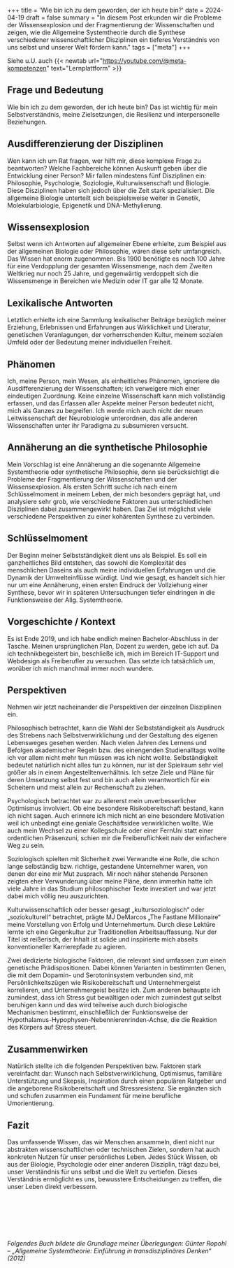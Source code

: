 +++
title = 'Wie bin ich zu dem geworden, der ich heute bin?'
date = 2024-04-19
draft = false
summary = "In diesem Post erkunden wir die Probleme der Wissensexplosion und der Fragmentierung der Wissenschaften und zeigen, wie die Allgemeine Systemtheorie durch die Synthese verschiedener wissenschaftlicher Disziplinen ein tieferes Verständnis von uns selbst und unserer Welt fördern kann."
tags = ["meta"]
+++

Siehe u.U. auch {{< newtab url="https://youtube.com/@meta-kompetenzen" text="Lernplattform" >}}  

## Frage und Bedeutung
Wie bin ich zu dem geworden, der ich heute bin? Das ist wichtig für mein Selbstverständnis, meine Zielsetzungen, die Resilienz und interpersonelle Beziehungen. 

## Ausdifferenzierung der Disziplinen
Wen kann ich um Rat fragen, wer hilft mir, diese komplexe Frage zu beantworten? Welche Fachbereiche können Auskunft geben über die Entwicklung einer Person?
Mir fallen mindestens fünf Disziplinen ein: Philosophie, Psychologie, Soziologie, Kulturwissenschaft und Biologie. Diese Disziplinen haben sich jedoch über die Zeit stark spezialisiert. Die allgemeine Biologie unterteilt sich beispielsweise weiter in Genetik, Molekularbiologie, Epigenetik und DNA-Methylierung.

## Wissensexplosion
Selbst wenn ich Antworten auf allgemeiner Ebene erhielte, zum Beispiel aus der allgemeinen Biologie oder Philosophie, wären diese sehr umfangreich. Das Wissen hat enorm zugenommen. Bis 1900 benötigte es noch 100 Jahre für eine Verdopplung der gesamten Wissensmenge, nach dem Zweiten Weltkrieg nur noch 25 Jahre, und gegenwärtig verdoppelt sich die Wissensmenge in Bereichen wie Medizin oder IT gar alle 12 Monate.

## Lexikalische Antworten
Letztlich erhielte ich eine Sammlung lexikalischer Beiträge bezüglich meiner Erziehung, Erlebnissen und Erfahrungen aus Wirklichkeit und Literatur, genetischen Veranlagungen, der vorherrschenden Kultur, meinem sozialen Umfeld oder der Bedeutung meiner individuellen Freiheit.

## Phänomen
Ich, meine Person, mein Wesen, als einheitliches Phänomen, ignoriere die Ausdifferenzierung der Wissenschaften; ich verweigere mich einer eindeutigen Zuordnung. Keine einzelne Wissenschaft kann mich vollständig erfassen, und das Erfassen aller Aspekte meiner Person bedeutet nicht, mich als Ganzes zu begreifen. Ich werde mich auch nicht der neuen Leitwissenschaft der Neurobiologie unterordnen, das alle anderen Wissenschaften unter ihr Paradigma zu subsumieren versucht.

## Annäherung an die synthetische Philosophie
Mein Vorschlag ist eine Annäherung an die sogenannte Allgemeine Systemtheorie oder synthetische Philosophie, denn sie berücksichtigt die Probleme der Fragmentierung der Wissenschaften und der Wissensexplosion. Als ersten Schritt suche ich nach einem Schlüsselmoment in meinem Leben, der mich besonders geprägt hat, und analysiere sehr grob, wie verschiedene Faktoren aus unterschiedlichen Disziplinen dabei zusammengewirkt haben. Das Ziel ist möglichst viele verschiedene Perspektiven zu einer kohärenten Synthese zu verbinden.

## Schlüsselmoment
Der Beginn meiner Selbstständigkeit dient uns als Beispiel. Es soll ein ganzheitliches Bild entstehen, das sowohl die Komplexität des menschlichen Daseins als auch meine individuellen Erfahrungen und die Dynamik der Umwelteinflüsse würdigt.
Und wie gesagt, es handelt sich hier nur um eine Annäherung, einen ersten Eindruck der Vollziehung einer Synthese, bevor wir in späteren Untersuchungen tiefer eindringen in die Funktionsweise der Allg. Systemtheorie.

## Vorgeschichte / Kontext
Es ist Ende 2019, und ich habe endlich meinen Bachelor-Abschluss in der Tasche. Meinen ursprünglichen Plan, Dozent zu werden, gebe ich auf. Da ich technikbegeistert bin, beschließe ich, mich im Bereich IT-Support und Webdesign als Freiberufler zu versuchen. Das setzte ich tatsächlich um, worüber ich mich manchmal immer noch wundere.

## Perspektiven
Nehmen wir jetzt nacheinander die Perspektiven der einzelnen Disziplinen ein.

Philosophisch betrachtet, kann die Wahl der Selbstständigkeit als Ausdruck des Strebens nach Selbstverwirklichung und der Gestaltung des eigenen Lebensweges gesehen werden. Nach vielen Jahren des Lernens und Befolgen akademischer Regeln bzw. des einengenden Studienalltags wollte ich vor allem nicht mehr tun müssen was ich nicht wollte. Selbständigkeit bedeutet natürlich nicht alles tun zu können, nur ist der Spielraum sehr viel größer als in einem Angestelltenverhältnis. Ich setze Ziele und Pläne für deren Umsetzung selbst fest und bin auch allein verantwortlich für ein Scheitern und meist allein zur Rechenschaft zu ziehen. 

Psychologisch betrachtet war zu allererst mein unverbesserlicher Optimismus involviert. Ob eine besondere Risikobereitschaft bestand, kann ich nicht sagen. Auch erinnere ich mich nicht an eine besondere Motivation weil ich unbedingt eine geniale Geschäftsidee verwirklichen wollte. Wie auch mein Wechsel zu einer Kollegschule oder einer FernUni statt einer ordentlichen Präsenzuni, schien mir die Freiberuflichkeit naiv der einfachere Weg zu sein.

Soziologisch spielten mit Sicherheit zwei Verwandte eine Rolle, die schon lange selbständig bzw. richtige, gestandene Unternehmer waren, von denen der eine mir Mut zusprach. Mir noch näher stehende Personen zeigten eher Verwunderung über meine Pläne, denn immerhin hatte ich viele Jahre in das Studium philosophischer Texte investiert und war jetzt dabei mich völlig neu auszurichten. 

Kulturwissenschaftlich oder besser gesagt „kultursoziologisch“ oder „soziokulturell“ betrachtet, prägte MJ DeMarcos „The Fastlane Millionaire“ meine Vorstellung von Erfolg und Unternehmertum. Durch diese Lektüre lernte ich eine Gegenkultur zur Traditionellen Arbeitsauffassung. Nur der Titel ist reißerisch, der Inhalt ist solide und inspirierte mich abseits konventioneller Karrierepfade zu agieren.

Zwei dedizierte biologische Faktoren, die relevant sind umfassen zum einen genetische Prädispositionen. Dabei können Varianten in bestimmten Genen, die mit dem Dopamin- und Serotoninsystem verbunden sind, mit Persönlichkeitszügen wie Risikobereitschaft und Unternehmergeist korrelieren, und Unternehmergeist besitze ich. Zum anderen behaupte ich zumindest, dass ich Stress gut bewältigen oder mich zumindest gut selbst beruhigen kann und das wird teilweise auch durch biologische Mechanismen bestimmt, einschließlich der Funktionsweise der Hypothalamus-Hypophysen-Nebennierenrinden-Achse, die die Reaktion des Körpers auf Stress steuert.

## Zusammenwirken
Natürlich stellte ich die folgenden Perspektiven bzw. Faktoren stark vereinfacht dar: Wunsch nach Selbstverwirklichung, Optimismus, familiäre Unterstützung und Skepsis, Inspiration durch einen populären Ratgeber und die angeborene Risikobereitschaft und Stressresistenz. Sie ergänzten sich und schufen zusammen ein Fundament für meine berufliche Umorientierung.  

## Fazit
Das umfassende Wissen, das wir Menschen ansammeln, dient nicht nur abstrakten wissenschaftlichen oder technischen Zielen, sondern hat auch konkreten Nutzen für unser persönliches Leben. Jedes Stück Wissen, ob aus der Biologie, Psychologie oder einer anderen Disziplin, trägt dazu bei, unser Verständnis für uns selbst und die Welt zu vertiefen. Dieses Verständnis ermöglicht es uns, bewusstere Entscheidungen zu treffen, die unser Leben direkt verbessern.  

</br></br>  
</br></br> 

*Folgendes Buch bildete die Grundlage meiner Überlegungen: Günter Ropohl – „Allgemeine Systemtheorie: Einführung in transdisziplinäres Denken“ (2012)*